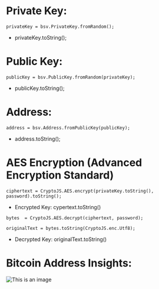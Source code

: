 # Private Key:
```
privateKey = bsv.PrivateKey.fromRandom();
```
- privateKey.toString();

# Public Key:
```
publicKey = bsv.PublicKey.fromRandom(privateKey);
```
- publicKey.toString(); 

# Address:
```
address = bsv.Address.fromPublicKey(publicKey);
```
- address.toString();

# AES Encryption (Advanced Encryption Standard)
```
ciphertext = CryptoJS.AES.encrypt(privateKey.toString(), password).toString();
```
- Encrypted Key: cypertext.toString()
```
bytes  = CryptoJS.AES.decrypt(ciphertext, password);
```
```
originalText = bytes.toString(CryptoJS.enc.Utf8);
```
- Decrypted Key: originalText.toString() 

# Bitcoin Address Insights:

![This is an image](https://i.pinimg.com/originals/4a/f0/c9/4af0c988a05e3607a6dfe6a49c2c4b45.png)